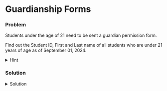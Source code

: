 # Guardianship Forms

### Problem
Students under the age of 21 need to be sent a guardian permission form.

Find out the Student ID, First and Last name of all students who are under 21 years of age as of September 01, 2024.

<details>
  <summary>Hint</summary>

You will have to use the `TIMESTAMPDIFF()` function.
  
</details>

### Solution
<details>
  <summary>Solution</summary>

  ```SQL
SELECT StudentId, FirstName, LastName FROM Students
WHERE timestampdiff(YEAR, DateOfBirth, '2024-09-01') < 21
  ```
  
</details>